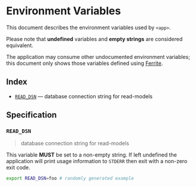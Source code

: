 # Environment Variables

This document describes the environment variables used by `<app>`.

Please note that **undefined** variables and **empty strings** are considered
equivalent.

The application may consume other undocumented environment variables; this
document only shows those variables defined using [Ferrite].

## Index

- [`READ_DSN`](#READ_DSN) — database connection string for read-models

## Specification

### `READ_DSN`

> database connection string for read-models

This variable **MUST** be set to a non-empty string.
If left undefined the application will print usage information to `STDERR` then
exit with a non-zero exit code.

```bash
export READ_DSN=foo # randomly generated example
```

<!-- references -->

[ferrite]: https://github.com/dogmatiq/ferrite
